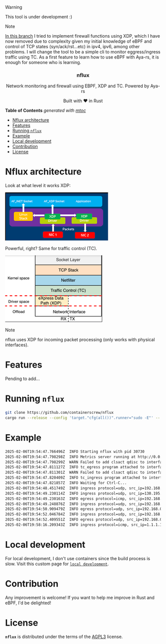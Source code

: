 > [!WARNING]
> This tool is under development :)

> [!NOTE]
> [In this branch](https://github.com/containerscrew/nflux/tree/old-20250206) I tried to implement firewall functions using XDP, which I have now removed due to complexity given my initial knowledge of eBPF and control of TCP states (syn/ack/rst...etc) in ipv4, ipv6, among other problems. I will change the tool to be a simple cli to monitor eggress/ingress traffic using TC. As a first feature to learn how to use eBPF with Aya-rs, it is enough for someone who is learning.

<p align="center">
    <h3 align="center">nflux</h3>
    <p align="center">Network monitoring and firewall using EBPF, XDP and TC. Powered by Aya-rs</p>
    <p align="center">Built with ❤ in Rust</p>
</p>

<!-- START OF TOC !DO NOT EDIT THIS CONTENT MANUALLY-->
**Table of Contents**  *generated with [mtoc](https://github.com/containerscrew/mtoc)*
- [Nflux architecture](#nflux-architecture)
- [Features](#features)
- [Running `nflux`](#running-nflux)
- [Example](#example)
- [Local development](#local-development)
- [Contribution](#contribution)
- [License](#license)
<!-- END OF TOC -->


# Nflux architecture

Look at what level it works XDP:

![xdp](./xdp.png)

Powerful, right? Same for traffic control (TC).

![tc](./tc.png)

> [!NOTE]
> nflux uses XDP for incoming packet processing (only works with physical interfaces).

# Features

Pending to add...

# Running `nflux`

```bash
git clone https://github.com/containerscrew/nflux
cargo run --release --config 'target."cfg(all())".runner="sudo -E"' -- -l info -i interface
```

# Example

```bash
2025-02-06T19:54:47.766496Z  INFO Starting nflux with pid 30730
2025-02-06T19:54:47.798298Z  INFO Metrics server running at http://0.0.0.0:8080
2025-02-06T19:54:47.798299Z  WARN Failed to add clsact qdisc to interface enp0s20f0u4: Os { code: 17, kind: AlreadyExists, message: "File exists" }
2025-02-06T19:54:47.811127Z  INFO tc_egress program attached to interfaces: ["enp0s20f0u4"]
2025-02-06T19:54:47.811301Z  WARN Failed to add clsact qdisc to interface enp0s20f0u4: Os { code: 17, kind: AlreadyExists, message: "File exists" }
2025-02-06T19:54:47.820409Z  INFO tc_ingress program attached to interfaces: ["enp0s20f0u4"]
2025-02-06T19:54:47.821857Z  INFO Waiting for Ctrl-C...
2025-02-06T19:54:48.451749Z  INFO ingress protocol=udp, src_ip=192.168.0.17, dst_ip=192.168.0.255, src_port=43033, dst_port=15600
2025-02-06T19:54:49.230114Z  INFO ingress protocol=udp, src_ip=130.195.250.66, dst_ip=192.168.0.173, src_port=443, dst_port=53227
2025-02-06T19:54:49.230163Z  INFO egress protocol=icmp, src_ip=192.168.0.173, dst_ip=130.195.250.66, src_port=0, dst_port=0
2025-02-06T19:54:49.248876Z  INFO ingress protocol=udp, src_ip=192.168.0.25, dst_ip=224.0.0.251, src_port=5353, dst_port=5353
2025-02-06T19:54:50.909479Z  INFO egress protocol=udp, src_ip=192.168.0.173, dst_ip=212.166.132.192, src_port=50317, dst_port=53
2025-02-06T19:54:52.046784Z  INFO ingress protocol=udp, src_ip=192.168.0.13, dst_ip=224.0.0.251, src_port=5353, dst_port=5353
2025-02-06T19:54:52.409551Z  INFO egress protocol=udp, src_ip=192.168.0.173, dst_ip=212.166.132.96, src_port=58047, dst_port=53
2025-02-06T19:58:16.209343Z  INFO ingress protocol=icmp, src_ip=1.1.1.1, dst_ip=192.168.0.173, src_port=0, dst_port=0
```

# Local development

For local development, I don't use containers since the build process is slow. Visit this custom page for [`local development`](./docs/local_dev.md).

# Contribution

Any improvement is welcome! If you want to help me improve in Rust and eBPF, I'd be delighted!

# License

**`nflux`** is distributed under the terms of the [AGPL3](./LICENSE) license.
